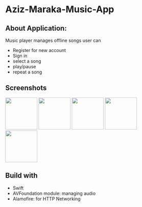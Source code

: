 # Aziz-Maraka-Music-App

## About Application:
Music player manages offline songs 
user can 
- Register for new account
- Sign in 
- select a song 
- play/pause
- repeat a song 

## Screenshots
<div>
<img src="https://user-images.githubusercontent.com/44899782/79297951-f0bdd180-7edf-11ea-8b82-f2eeb0664a07.png" width ="100">
<img src="https://user-images.githubusercontent.com/44899782/79297943-eef40e00-7edf-11ea-941a-f26f9b76f321.png" width="100">
<img src="https://user-images.githubusercontent.com/44899782/79297956-f4515880-7edf-11ea-9fc7-330e89c5b39c.png" width="100">
<img src="https://user-images.githubusercontent.com/44899782/79297933-e8659680-7edf-11ea-924e-052a7e462529.png" width="100">
<img src="https://user-images.githubusercontent.com/44899782/79297938-ebf91d80-7edf-11ea-9e9e-4dbf659a25a9.png" width="100">
</div>

## Build with
- Swift 
- AVFoundation module: managing audio
- Alamofire: for HTTP Networking




